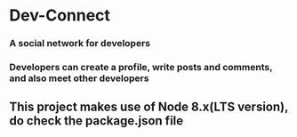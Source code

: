 # Dev-Connect
### A social network for developers
### Developers can create a profile, write posts and comments, and also meet other developers

## This project makes use of Node 8.x(LTS version), do check the package.json file
